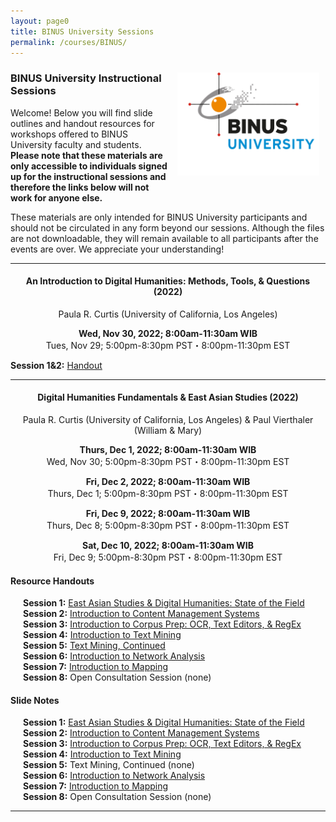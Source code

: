 ```yaml
---
layout: page0
title: BINUS University Sessions
permalink: /courses/BINUS/
---
```


<div style>
<img src="/images/BINUS_page.png" style="float:right;max-width:45%;padding: 10px 10px 10px 15px;">
</div><h3>BINUS University Instructional Sessions</h3><p>
<p></p>
Welcome! Below you will find slide outlines and handout resources for workshops offered to BINUS University faculty and students. <b>Please note that these materials are only accessible to individuals signed up for the instructional sessions and therefore the links below will not work for anyone else.</b><p></p>

These materials are only intended for BINUS University participants and should not be circulated in any form beyond our sessions. Although the files are not downloadable, they will remain available to all participants after the events are over. We appreciate your understanding!
<p></p>
<hr>
<center>
<h4>An Introduction to Digital Humanities: Methods, Tools, & Questions (2022)</h4>
<p></p>
Paula R. Curtis (University of California, Los Angeles)<p></p><b>Wed, Nov 30, 2022; 8:00am-11:30am WIB</b><br />Tues, Nov 29; 5:00pm-8:30pm PST・8:00pm-11:30pm EST</center>
<p></p>
<p></p>
<b>Session 1&2:</b> <a href="https://docs.google.com/document/d/1QTl4r0WKKy5_XCiNev4a5hPAR0LMG2jiInCjmWPy1sE/edit?usp=sharing">Handout</a><br>
<p></p>
<p></p>
<hr>
<center><h4>Digital Humanities Fundamentals & East Asian Studies (2022)</h4>
<p></p>
Paula R. Curtis (University of California, Los Angeles) & Paul Vierthaler (William & Mary)<p></p><b>Thurs, Dec 1, 2022; 8:00am-11:30am WIB</b><br>Wed, Nov 30; 5:00pm-8:30pm PST・8:00pm-11:30pm EST
<p></p>
<b>Fri, Dec 2, 2022; 8:00am-11:30am WIB</b><br>Thurs, Dec 1; 5:00pm-8:30pm PST・8:00pm-11:30pm EST
<p></p><b>Fri, Dec 9, 2022; 8:00am-11:30am WIB</b><br>Thurs, Dec 8; 5:00pm-8:30pm PST・8:00pm-11:30pm EST
<p></p><b>Sat, Dec 10, 2022; 8:00am-11:30am WIB</b><br>Fri, Dec 9; 5:00pm-8:30pm PST・8:00pm-11:30pm EST</center>

<p></p>
<h4>Resource Handouts</h4><p></p>

<span style="padding-left: 20px; display:block"><b>Session 1:</b> <a href="https://docs.google.com/document/d/1cIceL85PJ6ykdtABH_EfYe4mUBg1176tUuo6cxD9DOw/edit?usp=sharing">East Asian Studies & Digital Humanities: State of the Field</a><br>
<b>Session 2:</b> <a href="https://docs.google.com/document/d/1FQjM0lIejDN07SUEuBn5AS5wuC3k1gQ_XTni775vcnE/edit?usp=sharing">Introduction to Content Management Systems</a><br>
<b>Session 3:</b> <a href="https://docs.google.com/document/d/1EMaN_wzvl2vcR0mke3Gm5myJSP5eBwOlJpyLpmBwLPo/edit?usp=sharing">Introduction to Corpus Prep: OCR, Text Editors, & RegEx</a><br>
<b>Session 4:</b> <a href="https://docs.google.com/document/d/1EMaN_wzvl2vcR0mke3Gm5myJSP5eBwOlJpyLpmBwLPo/edit?usp=sharing">Introduction to Text Mining</a><br>
<b>Session 5:</b> <a href="https://docs.google.com/document/d/1POPqoMtV7CkkDBI_uZmWX7ZHt1JAnxV9jG5BYhu8jhM/edit?usp=sharing">Text Mining, Continued</a><br>
<b>Session 6:</b> <a href="https://docs.google.com/document/d/1iU0-lnJ3O5XBgX5g84N40Ujfc7Uci2ZWdGAVqRqgaEQ/edit?usp=sharing">Introduction to Network Analysis</a><br>
<b>Session 7:</b> <a href="https://docs.google.com/document/d/1vTYYJKG8qJsO2AXKzjmO45CHVGCqiBwuFBh3GGLadd8/edit?usp=sharing">Introduction to Mapping</a><br>
<b>Session 8:</b> Open Consultation Session (none)<br>
</span>
<p></p>
<p></p>
<h4>Slide Notes</h4><p></p>

<span style="padding-left: 20px; display:block"><b>Session 1:</b> <a href="https://docs.google.com/document/d/1ofcem-Ih9-NQ0TCtolsY4XS_0xSXmBQg60hFi5RKXAU/edit?usp=sharing">East Asian Studies & Digital Humanities: State of the Field</a><br>
<b>Session 2:</b> <a href="https://docs.google.com/document/d/1Jc_I4zvbCY-v3tsSzhJFZyIqsi-QHZB9YxiFvvqcYy8/edit?usp=sharing">Introduction to Content Management Systems</a><br>
<b>Session 3:</b> <a href="https://docs.google.com/document/d/10i0ahpbawyr21kRFWazckNo4zZGrJS5CMH5LNwVITo4/edit?usp=sharing">Introduction to Corpus Prep: OCR, Text Editors, & RegEx</a><br>
<b>Session 4:</b> <a href="https://docs.google.com/document/d/10i0ahpbawyr21kRFWazckNo4zZGrJS5CMH5LNwVITo4/edit?usp=sharing">Introduction to Text Mining</a><br>
<b>Session 5:</b> Text Mining, Continued (none)<br>
<b>Session 6:</b> <a href="https://docs.google.com/document/d/1p1Lqgp_sJb-GHdrh1X4DfaZg_KD_0J-oke4N29Z0QEg/edit?usp=sharing">Introduction to Network Analysis</a><br>
<b>Session 7:</b> <a href="https://docs.google.com/document/d/1f8gONBMp292pWahDBl0zXp92huU-gEH1Uy2kuzdKVzo/edit?usp=sharing">Introduction to Mapping</a><br>
<b>Session 8:</b> Open Consultation Session (none)<br>
</span>
<p></p>
<p></p>
<hr>
<p></p>
